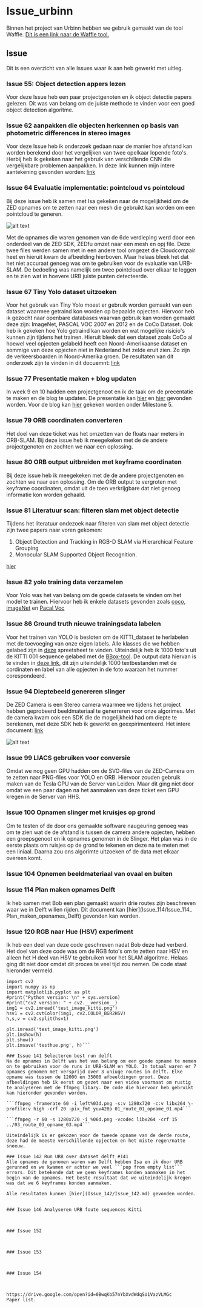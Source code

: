 # Issue_urbinn
Binnen het project van Urbinn hebben we gebruik gemaakt van de tool Waffle. [Dit is een link naar de Waffle tool.](https://waffle.io/urbinn/urbinn)



## Issue
Dit is een overzicht van alle Issues waar ik aan heb gewerkt met uitleg.

### Issue 55: Object detection appers lezen
Voor deze Issue heb een paar projectgenoten en ik object detectie papers gelezen. Dit was van belang om de juiste methode te vinden voor een goed object detection algoritme. 


### Issue 62 aanpakken die objecten herkennen op basis van photometric differences in stereo images
Voor deze Issue heb ik onderzoek gedaan naar de manier hoe afstand kan worden berekend door het vergelijken van twee opelkaar lopende foto's. Herbij heb ik gekeken naar het gebruik van verschillende CNN die vergelijkbare problemen aanpakken. In deze link kunnen mijn intere aantekening gevonden worden: [link](Issue_62/Issue_62-photometric_differences_in_stereo_images.pdf)


### Issue 64 Evaluatie implementatie: pointcloud vs pointcloud

Bij deze issue heb ik samen met Isa gekeken naar de mogelijkheid om de ZED opnames om te zetten naar een mesh die gebruikt kan worden om een pointcloud te generen. 

![alt text](/Issue_64/3D_mesh_Slinger.png)

Met de opnames die waren genomen van de 6de verdieping werd door een onderdeel van de ZED SDK, ZEDfu omzet naar een mesh en opj file. Deze twee files werden samen met in een andere tool omgezet die Cloudcompair heet en hieruit kwam de afbeelding hierboven. Maar helaas bleek het dat het niet accuraat genoeg was om te gebruiken voor de evaluatie van URB-SLAM. De bedoeling was namelijk om twee pointcloud over elkaar te leggen en te zien wat in hoevere URB juiste punten detecteerde.  

### Issue 67 Tiny Yolo dataset uitzoeken
Voor het gebruik van Tiny Yolo moest er gebruik worden gemaakt van een dataset waarmee getraind kon worden op bepaalde opjecten. Hiervoor heb ik gezocht naar openbare databases waarvan gebruik kan worden gemaakt deze zijn: ImageNet, PASCAL VOC 2007 en 2012 en de CoCo Dataset. Ook heb ik gekeken hoe Yolo getraind kan worden en wat mogelijke risicio's kunnen zijn tijdens het trainen. Hieruit bleek dat een dataset zoals CoCo al hoewel veel opjecten gelabeld heeft een Noord-Amerikaanse dataset en sommige van deze opjecten niet in Nederland het zelde eruit zien. Zo zijn de verkeersboarden in Noord-Amerika groen.  De resultaten van dit onderzoek zijn te vinden in dit docuemnt: [link](Issue_67/Issue_67-Tiny_YOLO_datasets.pdf)

### Issue 77 Presentatie maken + blog updaten
In week 9 en 10 hadden een projectgenoot en ik de taak om de precentatie te maken en de blog te updaten. 
De presentatie kan [hier](/Presentatie/Week_9/Week_9-Presentatie.pdf) en [hier](/Presentatie/Week_10/Week_10-Presentatie.pdf) gevonden worden. Voor de blog kan [hier](https://kb74.github.io/urbinn/) gekeken worden onder Milestone 5.

### Issue 79 ORB coordinaten converteren
Het doel van deze ticket was het omzetten van de floats naar meters in ORB-SLAM. Bij deze issue heb ik meegekeken met de de andere projectgenoten en zochten we naar een oplossing. 

### Issue 80 ORB output uitbreiden met keyframe coordinaten	
Bij deze issue heb ik meegekeken met de de andere projectgenoten en zochten we naar een oplossing. Om de ORB output te vergroten met keyframe coordinaten, omdat uit de toen verkrijgbare dat niet genoeg informatie kon worden gehaald. 


### Issue 81 Literatuur scan: filteren slam met object detectie	
Tijdens het literatuur ondezoek naar filteren van slam met object detectie zijn twee papers naar voren gekomen: 
1.  Object Detection and Tracking in RGB-D SLAM via Hierarchical Feature Grouping
2. Monocular SLAM Supported Object Recognition.

[hier](https://drive.google.com/drive/folders/0B_afORSfPeRYdUJGdzVmd1R3aDg?usp=sharing)

### Issue 82 yolo training data verzamelen
Voor Yolo was het van belang om de goede datasets te vinden om het model te trainen. Hiervoor heb ik enkele datasets gevonden zoals [coco](http://cocodataset.org/#home), [imageNet](https://pjreddie.com/darknet/imagenet/) en [Pacal Voc](http://host.robots.ox.ac.uk/pascal/VOC/)

### Issue 86 Ground truth nieuwe trainingsdata labelen	
Voor het trainen van YOLO is besloten om de KITTI_dataset te herlabelen met de toevoeging van onze eigen labels. Alle klasses die we hebben gelabed zijn in [deze](https://docs.google.com/spreadsheets/d/1B9jabEJgo_CQKnJTPorHLHq5gcTB_onDxKndBN_Dj7I/edit?usp=sharing) spreetsheet te vinden. Uiteindelijk heb ik 1000 foto's uit de KITTI 001 sequence gelabed met de [BBox-tool](https://github.com/urbinn/BBox-Label-Tool/tree/updated_version_multi_class_no_examples). De output data hiervan is te vinden in [deze link](https://github.com/urbinn/BBox-Label-Tool/tree/images_1001_2000), dit zijn uiteindelijk 1000 textbestanden met de cordinaten en label van alle opjecten in de foto waaraan het nummer corespondeerd. 


### Issue 94 Dieptebeeld genereren slinger	
De ZED Camera is een Stereo camera waarmee we tijdens het project hebben geprobeerd beeldmateriaal te generreren voor onze algorimes. Met de camera kwam ook een SDK die de mogelijkheid had om diepte te berekenen, met deze SDK heb ik gewerkt en geexpirimenteerd. Het intere document: [link](/Issue_94/Issue%2094.pdf)

![alt text](/Issue_94/Issue_94.png)

### Issue 99 LIACS gebruiken voor conversie	
Omdat we nog geen GPU hadden om de SVO-files van de ZED-Camera om te zetten naar PNG-files voor YOLO en ORB. Hiervoor zouden gebruik maken van de Tesla GPU van de Server van Leiden. Maar dit ging niet door omdat we een paar dagen na het aanmaken van deze ticket een GPU kregen in de Server van HHS. 

### Issue 100 Opnamen slinger met kruisjes op grond	
Om te testen of de door ons gemaakte software naugeuring genoeg was om te zien wat de de afstand is tussen de camera andere opjecten, hebben een groepsgenoot en ik opnames genomen in de Slinger. Het plan was in de eerste plaats om ruisjes op de grond te tekenen en deze na te meten met een liniaal. Daarna zou ons algorimte uitzoeken of de data met elkaar overeen komt. 



### Issue 104 Opnemen beeldmateriaal van ovaal en buiten	



### Issue 114 Plan maken opnames Delft	
Ik heb samen met Bob een plan gemaakt waarin drie routes zijn beschreven waar we in Delft willen rijden. Dit document kan [hier](Issue_114/Issue_114_ Plan_maken_openames_Delft) gevonden kan worden. 


### Issue 120 RGB naar Hue (HSV) experiment	
Ik heb een deel van deze code geschreven nadat Bob deze had verberd. Het doel van deze code was om de RGB foto's om te zetten naar HSV en alleen het H deel van HSV te gebruiken voor het SLAM algoritme. Helaas ging dit niet door omdat dit proces te veel tijd zou nemen. De code staat hieronder vermeld. 

```import sys
import cv2
import numpy as np
import matplotlib.pyplot as plt
#print("Python version: \n" + sys.version)
#print("cv2 version: " + cv2.__version__)
img1 = cv2.imread('test_image_kitti.png')
hsv1 = cv2.cvtColor(img1, cv2.COLOR_BGR2HSV)
h,s,v = cv2.split(hsv1)

plt.imread('test_image_kitti.png')
plt.imshow(h)
plt.show()
plt.imsave('testhue.png', h)```

### Issue 141 Selecteren best run delft
Na de opnames in Delft was het van belang om een goede opname te nemen on te gebruiken voor de runs in URB-SLAM en YOLO. In totaal waren er 7 opnames genomen met versprijd over 3 uniuqe routes in delft. Elke opname was tussen de 12000 en 35000 afbeeldingen groot. Deze afbeeldingen heb ik eerst om gezet naar een video voormaat om rustig te analyseren met de ffmpeg libary. De code die hiervoor heb gebruikt kan hieronder gevonden worden. 

```ffmpeg -framerate 60 -i left%03d.png -s:v 1280x720 -c:v libx264 \-profile:v high -crf 20 -pix_fmt yuv420p 01_route_01_opname_01.mp4```

```ffmpeg -r 60 -s 1280x720 -i %06d.png -vcodec libx264 -crf 15 ../03_route_03_opname_03.mp4``` 

Uiteindelijk is er gekozen voor de tweede opname van de derde route, deze had de meeste verschillende opjecten en het miste regen/natte sneeuw. 

### Issue 142 Run URB over dataset delft #141
Alle opnames de genomen waren van Delft hebben Isa en ik door URB gerunned en we kwamen er achter we veel ```pop from empty list``` errors. Dit betekende dat we geen keyframes konden aanmaken in het begin van de opnames. Het beste resultaat dat we uiteindelijk kregen was dat we 6 keyframes konden aanmaken. 

Alle resultaten kunnen [hier](Issue_142/Issue_142.md) gevonden worden. 


### Issue 146 Analyseren URB foute sequences Kitti



### Issue 152



### Issue 153



### Issue 154



https://drive.google.com/open?id=0BwqKb57nYbXvdWdqSU1VazVLMGc 
Paper list.
